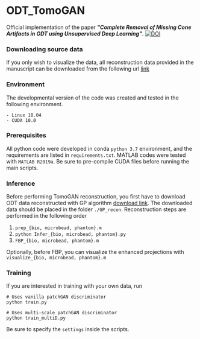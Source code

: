 # ODT_TomoGAN

Official implementation of the paper ***"Complete Removal of Missing Cone Artifacts in ODT using Unsupervised Deep Learning"***.
[![DOI](https://zenodo.org/badge/DOI/10.5281/zenodo.4434355.svg)](https://doi.org/10.5281/zenodo.4434355)

### Downloading source data

If you only wish to visualize the data,
all reconstruction data provided in the manuscript can be downloaded from the following url [link](https://www.dropbox.com/sh/ci6rw4l2xa1atc5/AACb-Y0VPkr2KqJZxJrdp_Aea?dl=0)

### Environment

The developmental version of the code was created and tested in the following environment.
```
- Linux 18.04
- CUDA 10.0
```

### Prerequisites

All python code were developed in conda ```python 3.7``` environment, and the requirements are listed in ```requirements.txt```.
MATLAB codes were tested with ```MATLAB R2019a```. Be sure to pre-compile CUDA files before running the main scripts.

### Inference

Before performing TomoGAN reconstruction, you first have to download ODT data reconstructed with GP algorithm [download link](https://www.dropbox.com/sh/yiitrugxdo6101c/AACcNavEc2Q_KUJGEAinwE1oa?dl=0). The downloaded data should be placed in the folder ```./GP_recon```. Reconstruction steps are performed in the following order

1. ```prep_{bio, microbead, phantom}.m```
2. ```python Infer_{bio, microbead, phantom}.py```
3. ```FBP_{bio, microbead, phantom}.m```

Optionally, before FBP, you can visualize the enhanced projections with ```visualize_{bio, microbead, phantom}.m```

### Training

If you are interested in training with your own data, run

```
# Uses vanilla patchGAN discriminator
python train.py

# Uses multi-scale patchGAN discriminator
python train_multiD.py
```

Be sure to specify the ```settings``` inside the scripts.





